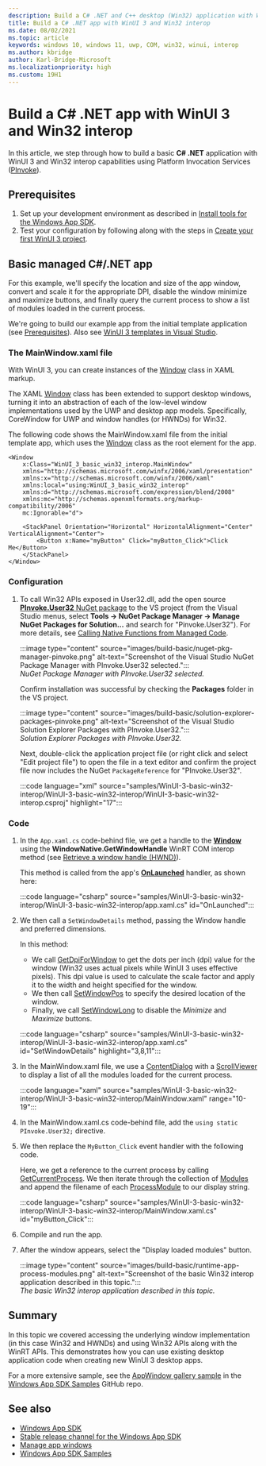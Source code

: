 ```yaml
---
description: Build a C# .NET and C++ desktop (Win32) application with WinUI 3 and basic Win32 interop capabilities using the Platform Invocation Services, or PInvoke.
title: Build a C# .NET app with WinUI 3 and Win32 interop
ms.date: 08/02/2021
ms.topic: article
keywords: windows 10, windows 11, uwp, COM, win32, winui, interop
ms.author: kbridge
author: Karl-Bridge-Microsoft
ms.localizationpriority: high
ms.custom: 19H1
---
```


# Build a C# .NET app with WinUI 3 and Win32 interop

In this article, we step through how to build a basic **C# .NET** application with WinUI 3 and Win32 interop capabilities using Platform Invocation Services ([PInvoke](https://github.com/dotnet/pinvoke)).

## Prerequisites

1. Set up your development environment as described in [Install tools for the Windows App SDK](../../windows-app-sdk/set-up-your-development-environment.md).
2. Test your configuration by following along with the steps in [Create your first WinUI 3 project](create-your-first-winui3-app.md).

## Basic managed C#/.NET app

For this example, we'll specify the location and size of the app window, convert and scale it for the appropriate DPI, disable the window minimize and maximize buttons, and finally query the current process to show a list of modules loaded in the current process.

We're going to build our example app from the initial template application (see [Prerequisites](#prerequisites)). Also see [WinUI 3 templates in Visual Studio](winui-project-templates-in-visual-studio.md).

### The MainWindow.xaml file

With WinUI 3, you can create instances of the [Window](/windows/windows-app-sdk/api/winrt/microsoft.ui.xaml.window) class in XAML markup.

The XAML [Window](/windows/windows-app-sdk/api/winrt/microsoft.ui.xaml.window) class has been extended to support desktop windows, turning it into an abstraction of each of the low-level window implementations used by the UWP and desktop app models. Specifically, CoreWindow for UWP and window handles (or HWNDs) for Win32.

The following code shows the MainWindow.xaml file from the initial template app, which uses the [Window](/windows/windows-app-sdk/api/winrt/microsoft.ui.xaml.window) class as the root element for the app.

```xaml
<Window
    x:Class="WinUI_3_basic_win32_interop.MainWindow"
    xmlns="http://schemas.microsoft.com/winfx/2006/xaml/presentation"
    xmlns:x="http://schemas.microsoft.com/winfx/2006/xaml"
    xmlns:local="using:WinUI_3_basic_win32_interop"
    xmlns:d="http://schemas.microsoft.com/expression/blend/2008"
    xmlns:mc="http://schemas.openxmlformats.org/markup-compatibility/2006"
    mc:Ignorable="d">

    <StackPanel Orientation="Horizontal" HorizontalAlignment="Center" VerticalAlignment="Center">
        <Button x:Name="myButton" Click="myButton_Click">Click Me</Button>
    </StackPanel>
</Window>
```

### Configuration

1. To call Win32 APIs exposed in User32.dll, add the open source [**PInvoke.User32** NuGet package](https://github.com/dotnet/pinvoke) to the VS project (from the Visual Studio menus, select **Tools -> NuGet Package Manager -> Manage NuGet Packages for Solution...** and search for "Pinvoke.User32"). For more details, see [Calling Native Functions from Managed Code](/cpp/dotnet/calling-native-functions-from-managed-code).

   :::image type="content" source="images/build-basic/nuget-pkg-manager-pinvoke.png" alt-text="Screenshot of the Visual Studio NuGet Package Manager with PInvoke.User32 selected.":::<br/>*NuGet Package Manager with PInvoke.User32 selected.*

   Confirm installation was successful by checking the **Packages** folder in the VS project.

   :::image type="content" source="images/build-basic/solution-explorer-packages-pinvoke.png" alt-text="Screenshot of the Visual Studio Solution Explorer Packages with PInvoke.User32.":::<br/>*Solution Explorer Packages with PInvoke.User32.*

   Next, double-click the application project file (or right click and select "Edit project file") to open the file in a text editor and confirm the project file now includes the NuGet `PackageReference` for "PInvoke.User32".

   :::code language="xml" source="samples/WinUI-3-basic-win32-interop/WinUI-3-basic-win32-interop/WinUI-3-basic-win32-interop.csproj" highlight="17":::

### Code

1. In the `App.xaml.cs` code-behind file, we get a handle to the [**Window**](/windows/windows-app-sdk/api/winrt/microsoft.ui.xaml.window) using the **WindowNative.GetWindowHandle** WinRT COM interop method (see [Retrieve a window handle (HWND)](/windows/apps/develop/ui-input/retrieve-hwnd)).

   This method is called from the app's [**OnLaunched**](/windows/windows-app-sdk/api/winrt/microsoft.ui.xaml.application.onlaunched) handler, as shown here:

   :::code language="csharp" source="samples/WinUI-3-basic-win32-interop/WinUI-3-basic-win32-interop/app.xaml.cs" id="OnLaunched":::

1. We then call a `SetWindowDetails` method, passing the Window handle and preferred dimensions.

   In this method:

   - We call [GetDpiForWindow](/windows/win32/api/winuser/nf-winuser-getdpiforwindow) to get the dots per inch (dpi) value for the window (Win32 uses actual pixels while WinUI 3 uses effective pixels). This dpi value is used to calculate the scale factor and apply it to the width and height specified for the window.
   - We then call [SetWindowPos](/windows/win32/api/winuser/nf-winuser-setwindowpos) to specify the desired location of the window.
   - Finally, we call [SetWindowLong](/windows/win32/api/winuser/nf-winuser-setwindowlongw) to disable the *Minimize* and *Maximize* buttons.

   :::code language="csharp" source="samples/WinUI-3-basic-win32-interop/WinUI-3-basic-win32-interop/app.xaml.cs" id="SetWindowDetails" highlight="3,8,11":::

1. In the MainWindow.xaml file, we use a [ContentDialog](/windows/windows-app-sdk/api/winrt/microsoft.ui.xaml.controls.contentdialog) with a [ScrollViewer](/windows/windows-app-sdk/api/winrt/microsoft.ui.xaml.controls.scrollviewer) to display a list of all the modules loaded for the current process.

   :::code language="xaml" source="samples/WinUI-3-basic-win32-interop/WinUI-3-basic-win32-interop/MainWindow.xaml" range="10-19":::

1. In the MainWindow.xaml.cs code-behind file, add the `using static PInvoke.User32;` directive.
1. We then replace the `MyButton_Click` event handler with the following code.

   Here, we get a reference to the current process by calling [GetCurrentProcess](/dotnet/api/system.diagnostics.process.getcurrentprocess). We then iterate through the collection of [Modules](/dotnet/api/system.diagnostics.process.modules) and append the filename of each [ProcessModule](/dotnet/api/system.diagnostics.processmodule) to our display string.

   :::code language="csharp" source="samples/WinUI-3-basic-win32-interop/WinUI-3-basic-win32-interop/MainWindow.xaml.cs" id="myButton_Click":::

1. Compile and run the app.
1. After the window appears, select the "Display loaded modules" button.

   :::image type="content" source="images/build-basic/runtime-app-process-modules.png" alt-text="Screenshot of the basic Win32 interop application described in this topic.":::<br/>*The basic Win32 interop application described in this topic.*

## Summary

In this topic we covered accessing the underlying window implementation (in this case Win32 and HWNDs) and using Win32 APIs along with the WinRT APIs. This demonstrates how you can use existing desktop application code when creating new WinUI 3 desktop apps.

For a more extensive sample, see the [AppWindow gallery sample](https://github.com/microsoft/WindowsAppSDK-Samples/tree/main/Samples/Windowing) in the [Windows App SDK Samples](https://github.com/microsoft/WindowsAppSDK-Samples) GitHub repo.

## See also

- [Windows App SDK](../../windows-app-sdk/index.md)
- [Stable release channel for the Windows App SDK](../../windows-app-sdk/stable-channel.md)
- [Manage app windows](../../windows-app-sdk/windowing/windowing-overview.md)
- [Windows App SDK Samples](https://github.com/microsoft/WindowsAppSDK-Samples)
